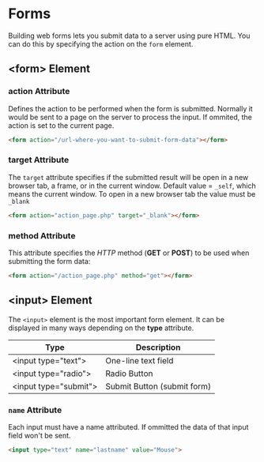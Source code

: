 # Forms
Building web forms lets you submit data to a server using pure HTML. You can do this by specifying the action on the `form` element.

## &lt;form> Element
### action Attribute
Defines the action to be performed when the form is submitted. Normally it would be sent to a page on the server to process the input.
If ommited, the action is set to the current page.

```html
<form action="/url-where-you-want-to-submit-form-data"></form>
```

### target Attribute
The `target` attribute specifies if the submitted result will be open in a new browser tab, a frame, or in the current window.
Default value = `_self`, which means the current window. To open in a new browser tab the value must be `_blank`
```html
<form action="action_page.php" target="_blank"></form>
```
### method Attribute
This attribute specifies the *HTTP* method (**GET** or **POST**) to be used when submitting the form data:
```html
<form action="/action_page.php" method="get"></form>
```

## &lt;input> Element
The `<input>` element is the most important form element. It can be displayed in many ways depending on the **type** attribute.

Type | Description
--- | ---
&lt;input type="text"> | One-line text field
&lt;input type="radio"> | Radio Button
&lt;input type="submit"> | Submit Button (submit form)

### `name` Attribute
Each input must have a name attributed. If ommitted the data of that input field won't be sent.
```html
<input type="text" name="lastname" value="Mouse">
```
